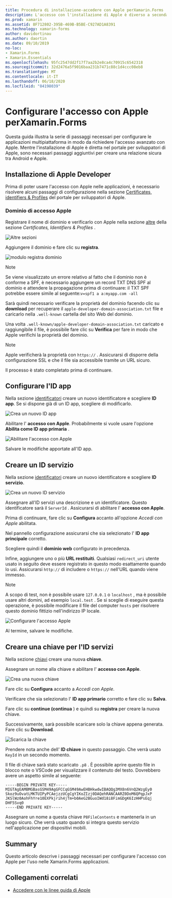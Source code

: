 ```yaml
---
title: Procedura di installazione-accedere con Apple perXamarin.Forms
description: L'accesso con l'installazione di Apple è diverso a seconda delle diverse piattaforme di destinazione dell'applicazione mobile.
ms.prod: xamarin
ms.assetid: 8F712802-395B-469B-B5BE-C927AD1A8391
ms.technology: xamarin-forms
author: davidortinau
ms.author: daortin
ms.date: 09/10/2019
no-loc:
- Xamarin.Forms
- Xamarin.Essentials
ms.openlocfilehash: 95fc2547dd2f17f7aa2b2e8ca4c70915c6542318
ms.sourcegitcommit: 32d2476a5f9016baa231b7471c88c1d4ccc08eb8
ms.translationtype: MT
ms.contentlocale: it-IT
ms.lasthandoff: 06/18/2020
ms.locfileid: "84198039"
---
```

# <a name="setup-sign-in-with-apple-for-xamarinforms"></a>Configurare l'accesso con Apple perXamarin.Forms

Questa guida illustra la serie di passaggi necessari per configurare le applicazioni multipiattaforma in modo da richiedere l'accesso avanzato con Apple. Mentre l'installazione di Apple è diretta nel portale per sviluppatori di Apple, sono necessari passaggi aggiuntivi per creare una relazione sicura tra Android e Apple. 

## <a name="apple-developer-setup"></a>Installazione di Apple Developer

Prima di poter usare l'accesso con Apple nelle applicazioni, è necessario risolvere alcuni passaggi di configurazione nella sezione [Certificates, identifiers & Profiles](https://developer.apple.com/account/resources/) del portale per sviluppatori di Apple.

### <a name="apple-sign-in-domain"></a>Dominio di accesso Apple

Registrare il nome di dominio e verificarlo con Apple nella sezione [altre](https://developer.apple.com/account/resources/services/list) della sezione *Certificates, Identifiers & Profiles* .

![Altre sezioni](sign-in-images/readme-signin-domain-configure.png)

Aggiungere il dominio e fare clic su **registra**.

![modulo registra dominio](sign-in-images/readme-signin-domain-more.png)

> [!NOTE]
> Se viene visualizzato un errore relativo al fatto che il dominio non è conforme a SPF, è necessario aggiungere un record TXT DNS SPF al dominio e attendere la propagazione prima di continuare: il TXT SPF potrebbe essere simile al seguente:`v=spf1 a a:myapp.com -all`

Sarà quindi necessario verificare la proprietà del dominio facendo clic su **download** per recuperare il `apple-developer-domain-association.txt` file e caricarlo nella `.well-known` cartella del sito Web del dominio.

Una volta `.well-known/apple-developer-domain-association.txt` caricato e raggiungibile il file, è possibile fare clic su **Verifica** per fare in modo che Apple verifichi la proprietà del dominio.

> [!NOTE]
> Apple verificherà la proprietà con `https://` . Assicurarsi di disporre della configurazione SSL e che il file sia accessibile tramite un URL sicuro.

Il processo è stato completato prima di continuare.

## <a name="setup-your-app-id"></a>Configurare l'ID app

Nella sezione [identificatori](https://developer.apple.com/account/resources/identifiers/list) creare un nuovo identificatore e scegliere **ID app**. Se si dispone già di un ID app, scegliere di modificarlo.

![Crea un nuovo ID app](sign-in-images/readme-appid-create.png)

Abilitare l' **accesso con Apple**. Probabilmente si vuole usare l'opzione **Abilita come ID app primaria** .

![Abilitare l'accesso con Apple](sign-in-images/readme-appid-signin.png)

Salvare le modifiche apportate all'ID app.

## <a name="create-a-service-id"></a>Creare un ID servizio

Nella sezione [identificatori](https://developer.apple.com/account/resources/identifiers/list/serviceId) creare un nuovo identificatore e scegliere **ID servizio**.

![Crea un nuovo ID servizio](sign-in-images/readme-serviceid-create.png)

Assegnare all'ID servizi una descrizione e un identificatore.  Questo identificatore sarà il `ServerId` .  Assicurarsi di abilitare l' **accesso con Apple**.

Prima di continuare, fare clic su **Configura** accanto all'opzione _Accedi con Apple_ abilitata.

Nel pannello configurazione assicurarsi che sia selezionato l' **ID app principale** corretto.

Scegliere quindi il **dominio web** configurato in precedenza.

Infine, aggiungere uno o più **URL restituiti**.  Qualsiasi `redirect_uri` utente usato in seguito deve essere registrato in questo modo esattamente quando lo usi.  Assicurarsi `http://` di includere o `https://` nell'URL quando viene immesso.

> [!NOTE]
> A scopo di test, non è possibile usare `127.0.0.1` o `localhost` , ma è possibile usare altri domini, ad esempio `local.test` .  Se si sceglie di eseguire questa operazione, è possibile modificare il file del computer `hosts` per risolvere questo dominio fittizio nell'indirizzo IP locale.

![Configurare l'accesso Apple](sign-in-images/readme-serviceid-configure.png)

Al termine, salvare le modifiche.

## <a name="create-a-key-for-your-services-id"></a>Creare una chiave per l'ID servizi

Nella sezione [chiavi](https://developer.apple.com/account/resources/authkeys/list) creare una nuova **chiave**.

Assegnare un nome alla chiave e abilitare l' **accesso con Apple**.

![Crea una nuova chiave](sign-in-images/readme-key-create.png)

Fare clic su **Configura** accanto a _Accedi con Apple_.

Verificare che sia selezionato l' **ID app primario** corretto e fare clic su **Salva**.

Fare clic su **continue (continua** ) e quindi su **registra** per creare la nuova chiave.

Successivamente, sarà possibile scaricare solo la chiave appena generata.  Fare clic su **Download**.

![Scarica la chiave](sign-in-images/readme-key-download.png)

Prendere nota anche dell' **ID chiave** in questo passaggio. Che verrà usato `KeyId` in un secondo momento.

Il file di chiave sarà stato scaricato `.p8` .  È possibile aprire questo file in blocco note o VSCode per visualizzare il contenuto del testo.  Dovrebbero avere un aspetto simile al seguente:

```
-----BEGIN PRIVATE KEY-----
MIGTAgEAMBMGBasGSM49AgGFCCqGSM49AwEHBHkwdwIBAQQg3MX8n6VnQ2WzgEy0
Skoz9uOvatLMKTUIPyPCAejzzUCgCgYIKoZIzj0DAQehRANCAARZ0DoM6QPqpJxP
JKSlWz0AohFhYre10EXPkjrih4jTm+b0AeG2BGuoIWd18i8FimGDgK6IzHHPsEqj
DHF5Svq0
-----END PRIVATE KEY-----
```

Assegnare un nome a questa chiave `P8FileContents` e mantenerla in un luogo sicuro. Che verrà usato quando si integra questo servizio nell'applicazione per dispositivi mobili.

## <a name="summary"></a>Summary

Questo articolo descrive i passaggi necessari per configurare l'accesso con Apple per l'uso nelle Xamarin.Forms applicazioni.

## <a name="related-links"></a>Collegamenti correlati

- [Accedere con le linee guida di Apple](https://developer.apple.com/design/human-interface-guidelines/sign-in-with-apple/overview/)
  